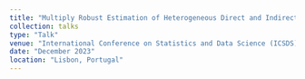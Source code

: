 ```yaml
---
title: "Multiply Robust Estimation of Heterogeneous Direct and Indirect Policy Effects"
collection: talks
type: "Talk"
venue: "International Conference on Statistics and Data Science (ICSDS)"
date: "December 2023"
location: "Lisbon, Portugal"
---
```


